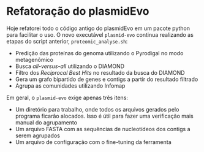 # Refatoração do plasmidEvo
Hoje refatorei todo o código antigo do plasmidEvo em um pacote python para facilitar o uso. O novo executável `plasmid-evo` continua realizando as etapas do script anterior, `proteomic_analyse.sh`:
* Predição das proteínas do genoma utilizando o Pyrodigal no modo metagenômico
* Busca *all-versus-all* utilizando o DIAMOND
* Filtro dos *Reciprocal Best Hits* no resultado da busca do DIAMOND
* Gera um grafo bipartido de genes e contigs a partir do resultado filtrado
* Agrupa as comunidades utilizando Infomap

Em geral, o `plasmid-evo` exige apenas três itens:
* Um diretório para trabalho, onde todos os arquivos gerados pelo programa ficarão alocados. Isso é útil para fazer uma verificação mais manual do agrupamento
* Um arquivo FASTA com as sequências de nucleotídeos dos contigs a serem agrupados
* Um arquivo de configuração com o fine-tuning da ferramenta

